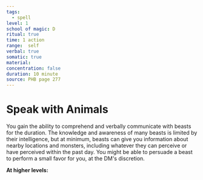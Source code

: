 ```yaml
---
tags:
  - spell
level: 1
school of magic: D
ritual: true
time: 1 action
range:  self
verbal: true
somatic: true
material: 
concentration: false
duration: 10 minute
source: PHB page 277
---
```

# Speak with Animals
You gain the ability to comprehend and verbally communicate with beasts for the duration. The knowledge and awareness of many beasts is limited by their intelligence, but at minimum, beasts can give you information about nearby locations and monsters, including whatever they can perceive or have perceived within the past day. You might be able to persuade a beast to perform a small favor for you, at the DM's discretion.

**At higher levels:** 